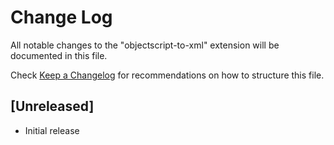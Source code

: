 # Change Log

All notable changes to the "objectscript-to-xml" extension will be documented in this file.

Check [Keep a Changelog](http://keepachangelog.com/) for recommendations on how to structure this file.

## [Unreleased]

- Initial release